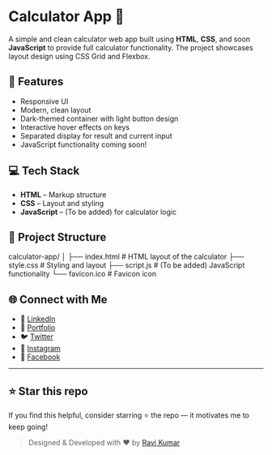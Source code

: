 # Calculator App 🧮

A simple and clean calculator web app built using **HTML**, **CSS**, and soon **JavaScript** to provide full calculator functionality. The project showcases layout design using CSS Grid and Flexbox.

## 🔧 Features

- Responsive UI
- Modern, clean layout
- Dark-themed container with light button design
- Interactive hover effects on keys
- Separated display for result and current input
- JavaScript functionality coming soon!

## 💻 Tech Stack

- **HTML** – Markup structure
- **CSS** – Layout and styling
- **JavaScript** – (To be added) for calculator logic

## 📁 Project Structure

calculator-app/
│
├── index.html         # HTML layout of the calculator
├── style.css          # Styling and layout
├── script.js          # (To be added) JavaScript functionality
└── favicon.ico        # Favicon icon


## 🌐 Connect with Me

- 🔗 [LinkedIn](https://www.linkedin.com/in/ravikumar1only)
- 💼 [Portfolio](https://www.ravikumar1only.com)
- 🐦 [Twitter](https://www.twitter.com/ravikumar1only)
- 📸 [Instagram](https://www.instagram.com/ravikumar1only)
- 📘 [Facebook](https://www.facebook.com/ravikumar1only)
---

## ⭐️ Star this repo

If you find this helpful, consider starring ⭐ the repo — it motivates me to keep going!

> Designed & Developed with ❤️ by [Ravi Kumar](https://github.com/ravikumar1only)
